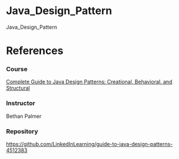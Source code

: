 # Java_Design_Pattern
Java_Design_Pattern


# References
### Course
[Complete Guide to Java Design Patterns: Creational, Behavioral, and Structural](https://www.linkedin.com/learning/complete-guide-to-java-design-patterns-creational-behavioral-and-structural/improve-your-code-with-design-patterns?resume=false&u=2199673)

### Instructor 
Bethan Palmer

### Repository
https://github.com/LinkedInLearning/guide-to-java-design-patterns-4512383

